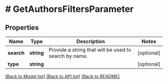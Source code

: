 # # GetAuthorsFiltersParameter

## Properties

Name | Type | Description | Notes
------------ | ------------- | ------------- | -------------
**search** | **string** | Provide a string that will be used to search by name. | [optional]
**type** | **string** |  | [optional]

[[Back to Model list]](../../README.md#models) [[Back to API list]](../../README.md#endpoints) [[Back to README]](../../README.md)
